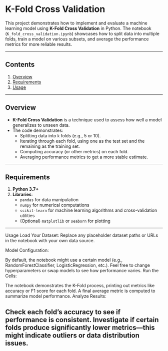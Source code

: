 
# K-Fold Cross Validation

This project demonstrates how to implement and evaluate a machine learning model using **K-Fold Cross Validation** in Python. The notebook (`K_fold_cross_validation.ipynb`) showcases how to split data into multiple folds, train a model on various subsets, and average the performance metrics for more reliable results.

---

## Contents

1. [Overview](#overview)  
2. [Requirements](#requirements)  
3. [Usage](#usage)  
  


---

## Overview

- **K-Fold Cross Validation** is a technique used to assess how well a model generalizes to unseen data.
- The code demonstrates:
  - Splitting data into `k` folds (e.g., 5 or 10).
  - Iterating through each fold, using one as the test set and the remaining as the training set.
  - Computing accuracy (or other metrics) on each fold.
  - Averaging performance metrics to get a more stable estimate.

---

## Requirements

1. **Python 3.7+**  
2. **Libraries**:
   - `pandas` for data manipulation
   - `numpy` for numerical computations
   - `scikit-learn` for machine learning algorithms and cross-validation utilities
   - (Optional) `matplotlib` or `seaborn` for plotting

---

Usage
Load Your Dataset:
Replace any placeholder dataset paths or URLs in the notebook with your own data source.

Model Configuration:

By default, the notebook might use a certain model (e.g., RandomForestClassifier, LogisticRegression, etc.).
Feel free to change hyperparameters or swap models to see how performance varies.
Run the Cells:

The notebook demonstrates the K-Fold process, printing out metrics like accuracy or F1 score for each fold.
A final average metric is computed to summarize model performance.
Analyze Results:

Check each fold’s accuracy to see if performance is consistent.
Investigate if certain folds produce significantly lower metrics—this might indicate outliers or data distribution issues.
---


